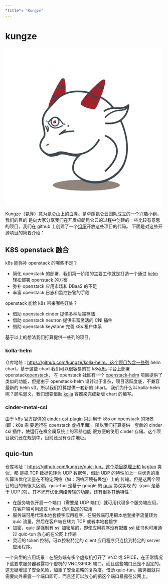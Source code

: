 ```yaml
---
"title": "Kungze"
---
```


# kungze

<img src="mascot.png" alt="kungze"/>

Kungze（昆泽）意为昆仑山上的[白泽](https://baike.baidu.com/item/%E7%99%BD%E6%B3%BD/2723118)。是卓朗昆仑云团队成立的一个兴趣小组，我们的目的
是向大家分享我们在开发卓朗昆仑云的过程中创建的一些比较有意思的项目。我们在 github 上创建了一个[组织](https://github.com/kungze)开放这些项目的代码。
下面是对这些开源项目的简要介绍：

## K8S openstack 融合

k8s 能弥补 openstack 的哪些不足？

* 简化 openstack 的部署，我们第一阶段的主要工作就是打造一个通过 [helm][helm] 轻松部署 openstack 的方案
* 弥补 openstack 应用市场和 DBaaS 的不足
* 丰富 openstack 日志和监控告警的手段

openstack 能给 k8s 带来哪些好处？

* 借助 openstack cinder 提供多种后端存储
* 借助 openstack neutron 提供丰富灵活的 CNI 插件
* 借助 openstack keystone 完善 k8s 租户体系

基于以上的想法我们打算提供一些列的项目。

### kolla-helm

仓库地址：https://github.com/kungze/kolla-helm。这个项目包含一些列 helm chart，基于这些 chart 我们可以很容易的在 k8s[k8s] 平台上部署 openstack[openstack]，
在 openstack 社区有一个 [openstack-helm][openstack-helm] 项目提供了类似的功能，但是由于
openstack-helm 设计过于复杂，项目活跃度底，不兼容最新的 helm v3，所以我们打算提供一套新的 chart。
我们为什么叫 kolla-helm 呢？顾名思义，我们想要借助 [kolla][kolla] 容器来完成新版 chart 的编写。

### cinder-metal-csi

由于 k8s 官方提供的 [cinder-csi-plugin][cinder-csi-plugin] 只适用于 k8s on openstack 的场景 (即：k8s 需
要运行在 openstack 虚机里面)。所以我们打算提供一套新的 cinder csi 插件，使运行在裸金属系统上的容器也能
很方便的使用 cinder 存储。这个项目我们还在规划中，目前还没有仓库地址。

## quic-tun

仓库地址：https://github.com/kungze/quic-tun。这个项目原理上和 [kcptun](https://github.com/xtaci/kcptun) 类似，都
是把 TCP 数据包转为 UDP 数据包，借助 UDP 的特性加上一些优秀的重传算法优化流量在不稳定网络（如：网络环境有丢包）上的
传输。但是这两个项目的目的有很大区别。quic-tun 是基于 google 的 [quic](https://www.chromium.org/quic/) 协议实现
的（quic 是基于 UDP 的）。其不光有优化网络传输的功能，还有很多其他特性：

* 在服务端仅开启一个端口（需要是 UDP 端口）就可用代理多个服务端应用，在客户端可用通过 token 访问指定的应用
* 服务端可用代理本地套接字应用程序，在服务端可用把本地套接字流量转为 quic 流量，然后在客户端在转为 TCP 或者本地套接字
* 加密，quic 是强制有 ssl 加密层的，即使应用程序没有配置 ssl 证书也可用通过 quic-tun 放心的在公网上传输
* 灵活的 token 控制，可以控制特定的 client 应用程序只连接到特定的 server 应用程序。

一个典型的应用场景：在服务端有多个虚拟机打开了 VNC 或 SPICE，在正常情况下这要求服务器暴露每个虚机的 VNC/SPICE 端口，而且这些端口还是不固定的，这无疑增加了安全风险，加重了安全策略的复杂度。借助 quic-tun，服务器就只需要向外暴露一个端口即可，而且还可以放心的把这个端口暴露在公网上。

[openstack]: https://docs.openstack.org
[k8s]: https://kubernetes.io/docs/home
[helm]: https://helm.sh
[openstack-helm]: https://docs.openstack.org/openstack-helm/latest
[kolla]: https://docs.openstack.org/kolla/latest
[cinder-csi-plugin]: https://github.com/kubernetes/cloud-provider-openstack/blob/master/docs/cinder-csi-plugin/using-cinder-csi-plugin.md
